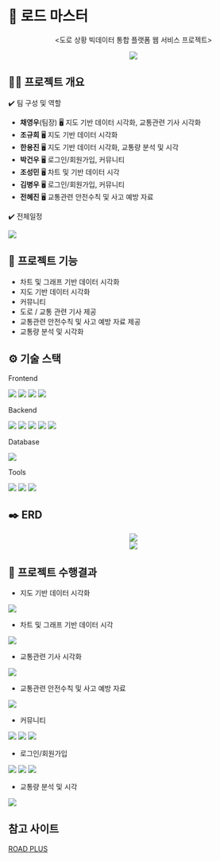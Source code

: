# 🚗  로드 마스터
<div align="center">
  <p><도로 상황 빅데이터 통합 플랫폼 웹 서비스 프로젝트></p>
  
    
  <img src = "https://github.com/user-attachments/assets/36545f81-f858-4e27-8cf4-5badbb0ee3a3">
</div>


## 👨‍🏫 프로젝트 개요

✔️ 팀 구성 및 역할  
* **채영우**(팀장) 🖥️ 지도 기반 데이터 시각화, 교통관련 기사 시각화
* **조규희** 🖥️ 지도 기반 데이터 시각화
* **한용진** 🖥️ 지도 기반 데이터 시각화, 교통량 분석 및 시각
* **박건우** 🖥️ 로그인/회원가입, 커뮤니티
* **조성민** 🖥️ 차트 및 기반 데이터 시각
* **김병우** 🖥️ 로그인/회원가입, 커뮤니티
* **전혜진** 🖥️ 교통관련 안전수칙 및 사고 예방 자료 

✔️ 전체일정


  <img src = "https://github.com/user-attachments/assets/434875dc-e2a7-4915-8951-2cced5fc70fd">

## 📌 프로젝트 기능

- 차트 및 그래프 기반 데이터 시각화
- 지도 기반 데이터 시각화
- 커뮤니티
- 도로 / 교통 관련 기사 제공
- 교통관련 안전수칙 및 사고 예방 자료 제공
- 교통량 분석 및 시각화


## ⚙️ 기술 스택

Frontend

<img src = "https://img.shields.io/badge/HTML-239120?style=for-the-badge&logo=html5&logoColor=white"> <img src = "https://img.shields.io/badge/JavaScript-F7DF1E?style=for-the-badge&logo=JavaScript&logoColor=white"> <img src = "https://img.shields.io/badge/Bootstrap-563D7C?style=for-the-badge&logo=bootstrap&logoColor=white"> <img src = "https://img.shields.io/badge/CSS-239120?&style=for-the-badge&logo=css3&logoColor=white">


Backend

<img src = "https://img.shields.io/badge/Java-ED8B00?style=for-the-badge&logo=openjdk&logoColor=white"> <img src = "https://img.shields.io/badge/Python-3776AB?style=for-the-badge&logo=python&logoColor=white"> <img src = "https://img.shields.io/badge/Spring-6DB33F?style=for-the-badge&logo=spring&logoColor=white"> <img src = "https://img.shields.io/badge/Spring_Security-6DB33F?style=for-the-badge&logo=Spring-Security&logoColor=white"> <img src = "https://img.shields.io/badge/Hibernate-59666C?style=for-the-badge&logo=Hibernate&logoColor=white">


Database

<img src = "https://img.shields.io/badge/Oracle-F80000?style=for-the-badge&logo=oracle&logoColor=black">


Tools

<img src = "https://img.shields.io/badge/GitHub-100000?style=for-the-badge&logo=github&logoColor=white"> <img src="https://img.shields.io/badge/Slack-4A154B?style=for-the-badge&logo=slack&logoColor=white"> <img src="https://img.shields.io/badge/Notion-000000?style=for-the-badge&logo=notion&logoColor=white">

## ✒️ ERD
<div align = "center">
  <img src = "https://github.com/user-attachments/assets/71df4138-9cca-4590-8f27-0302d210ad35">
  <br/>
  <img src = "https://github.com/user-attachments/assets/25d1a895-89da-47e6-a54f-64b9924eb494">
</div>

## 📝 프로젝트 수행결과

* 지도 기반 데이터 시각화
<img src = "https://github.com/user-attachments/assets/5b999f36-0249-4e63-8b92-1fce727a669b">

* 차트 및 그래프 기반 데이터 시각
<img src = "https://github.com/user-attachments/assets/38f5c909-561c-4a16-97c2-1cde99f5aa8c">

* 교통관련 기사 시각화
<img src = "https://github.com/user-attachments/assets/14626473-546f-45e9-bea0-c4564996197a">

* 교통관련 안전수칙 및 사고 예방 자료
<img src = "https://github.com/user-attachments/assets/0054c834-702d-43c4-9aae-d39b8e31409d">

* 커뮤니티
<img src = "https://github.com/user-attachments/assets/cca3efdc-cc7d-455e-868c-1d5aa7208d5d">
<img src = "https://github.com/user-attachments/assets/e4d87ecf-bb38-4340-99de-8f15adfdeb4a">
<img src = "https://github.com/user-attachments/assets/a6678726-7b3f-4a8e-8857-10575d3e5034">

* 로그인/회원가입
<img src = "https://github.com/user-attachments/assets/e293a7f0-b9f1-48c4-93b8-b0734d6d9af8">
<img src = "https://github.com/user-attachments/assets/6f40bc4b-d54e-43d4-a326-8a0bdb440dd4">
<img src = "https://github.com/user-attachments/assets/79f4e8f2-1120-431f-b979-77b4f822d27c">

* 교통량 분석 및 시각
<img src = "https://github.com/user-attachments/assets/c4e16564-46ec-4479-9069-76ad2bef59b5">


## 참고 사이트

[ROAD PLUS](https://www.roadplus.co.kr/main/main.do)

